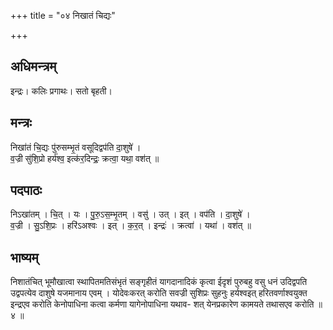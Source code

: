 +++
title = "०४ निखातं चिद्यः"

+++
## अधिमन्त्रम्
इन्द्रः। कलिः प्रगाथः। सतो बृहती।

## मन्त्रः
निखा॑तं चि॒द्यः पु॑रुसम्भृ॒तं वसूदिद्वप॑ति दा॒शुषे॑ ।  
व॒ज्री सु॑शि॒प्रो हर्य॑श्व॒ इत्क॑र॒दिन्द्रः॒ क्रत्वा॒ यथा॒ वश॑त् ॥

## पदपाठः
निऽखा॑तम् । चि॒त् । यः । पु॒रु॒ऽस॒म्भृ॒तम् । वसु॑ । उत् । इत् । वप॑ति । दा॒शुषे॑ ।  
व॒ज्री । सु॒ऽशि॒प्रः । हरि॑ऽअश्वः । इत् । क॒र॒त् । इन्द्रः॑ । क्रत्वा॑ । यथा॑ । वश॑त् ॥

## भाष्यम्
निशातंचित् भूमौखात्वा स्थापितमतिसंभृतं सङ्गृहीतं यागदानादिकं कृत्वा ईदृशं पुरुबहु वसु धनं उदिद्वपति उद्वपत्येव दाशुषे यजमानाय एवम् । योदेवःकरत् करोति सवज्री सुशिप्रः सुहनुः हर्यश्वइत् हरितवर्णाश्वयुक्त इन्द्रएव करोति केनोपाधिना कत्वा कर्मणा यागेनोपाधिना यथाव- शत् येनप्रकारेण कामयते तथासएव करोति ॥ ४ ॥